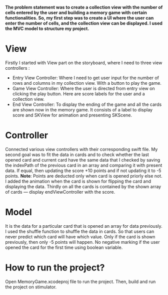 **The problem statement was to create a collection view with the number of cells entered by the user and building a memory game with certain functionalities. 
So, my first step was to create a UI where the user can enter the number of cells, and the collection view can be displayed.
I used the MVC model to structure my project.**
# View
Firstly I started with View part on the storyboard, where I need to three view controllers :
* Entry View Controller: Where I need to get user input for the number of rows and columns in my collection view. With a button to play the game.
* Game View Controller: Where the user is directed from entry view on clicking the play button. Here are score labels for the user and a collection view.
* End View Controller: To display the ending of the game and all the cards are shown now in the memory game. It consists of a label to display score and SKView for animation and presenting SKScene.
# Controller
Connected various view controllers with their corresponding swift file.
My second goal was to fit the data in cards and to check whether the last opened card and current card have the same data that I checked by saving the indexPath of the previous card in an array and comparing it with present data. If equal, then updating the score +10 points and if not updating it to -5 points.
**Note**: Points are deducted only when card is opened priorly else not. 
I added the animation when the card is shown for flipping the card and displaying the data.
Thirdly on all the cards is contained by the shown array of cards — display endViewController with the score.
# Model
It is the data for a particular card that is opened an array for data previously. I used the shuffle function to shuffle the data in cards. So that users can never predict which card will have which value.
Only if the card is shown previously, then only -5 points will happen. No negative marking if the user opened the card for the first time using boolean variable.

# How to run the project?
Open MemoryGame.xcodeproj file to run the project. Then, build and run the project on stimulator.


